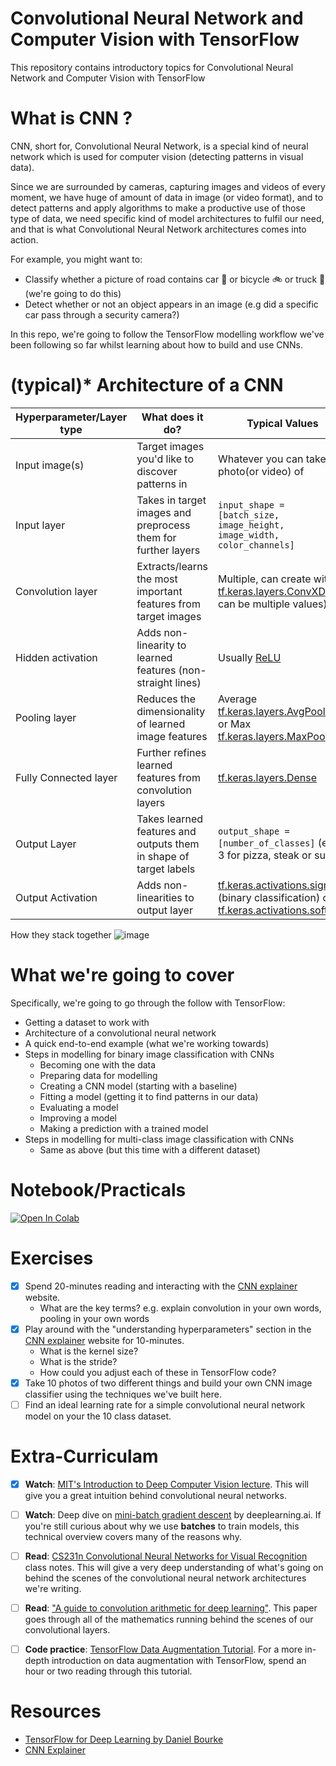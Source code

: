 # Convolutional Neural Network and Computer Vision with TensorFlow
This repository contains introductory topics for Convolutional Neural Network and Computer Vision with TensorFlow

# What is CNN ?

CNN, short for, Convolutional Neural Network, is a special kind of neural network which is used for computer vision (detecting patterns in visual data).

Since we are surrounded by cameras, capturing images and videos of every moment, we have huge of amount of data in image (or video format), and to detect patterns and apply algorithms to make a productive use of those type of data, we need specific kind of model architectures to fulfil our need, and that is what Convolutional Neural Network architectures comes into action.

For example, you might want to:
* Classify whether a picture of road contains car 🚗 or bicycle 🚲 or truck 🚛 (we're going to do this)
* Detect whether or not an object appears in an image (e.g did a specific car pass through a security camera?)

In this repo, we're going to follow the TensorFlow modelling workflow we've been following so far whilst learning about how to build and use CNNs.

# (typical)* Architecture of a CNN


| **Hyperparameter/Layer type** | **What does it do?** | **Typical Values** | 
| --- | --- | --- |
| Input image(s) | Target images you'd like to discover patterns in | Whatever you can take a photo(or video) of |
| Input layer | Takes in target images and preprocess them for further layers | `input_shape = [batch_size, image_height, image_width, color_channels]` |
| Convolution layer | Extracts/learns the most important features from target images | Multiple, can create with [tf.keras.layers.ConvXD](https://www.tensorflow.org/api_docs/python/tf/keras/layers/Conv2D) (X can be multiple values) |
| Hidden activation | Adds non-linearity to learned features (non-straight lines) | Usually [ReLU](https://www.tensorflow.org/api_docs/python/tf/keras/activations/relu) |
| Pooling layer | Reduces the dimensionality of learned image features | Average [tf.keras.layers.AvgPool2D](https://www.tensorflow.org/api_docs/python/tf/keras/layers/AveragePooling2D) or Max [tf.keras.layers.MaxPool2D](https://www.tensorflow.org/api_docs/python/tf/keras/layers/MaxPool2D) |
| Fully Connected layer | Further refines learned features from convolution layers | [tf.keras.layers.Dense](https://www.tensorflow.org/api_docs/python/tf/keras/layers/Dense) |
| Output Layer | Takes learned features and outputs them in shape of target labels | `output_shape = [number_of_classes]` (e.g. 3 for pizza, steak or sushi) |
| Output Activation | Adds non-linearities to output layer | [tf.keras.activations.sigmoid](https://www.tensorflow.org/api_docs/python/tf/keras/activations/sigmoid) (binary classification) or [tf.keras.activations.softmax](https://www.tensorflow.org/api_docs/python/tf/keras/activations/softmax) |

How they stack together
![image](https://raw.githubusercontent.com/mrdbourke/tensorflow-deep-learning/main/images/03-simple-convnet.png)

# What we're going to cover

Specifically, we're going to go through the follow with TensorFlow:

* Getting a dataset to work with
* Architecture of a convolutional neural network
* A quick end-to-end example (what we're working towards)
* Steps in modelling for binary image classification with CNNs
  - Becoming one with the data
  - Preparing data for modelling
  - Creating a CNN model (starting with a baseline)
  - Fitting a model (getting it to find patterns in our data)
  - Evaluating a model
  - Improving a model
  - Making a prediction with a trained model
* Steps in modelling for multi-class image classification with CNNs
  - Same as above (but this time with a different dataset)
  
# Notebook/Practicals

[![Open In Colab](https://colab.research.google.com/assets/colab-badge.svg)](https://colab.research.google.com/github/SaketMunda/cnn-computer-vision-introduction/blob/master/convolutional_neural_network_with_tensorflow.ipynb)

# Exercises

- [x] Spend 20-minutes reading and interacting with the [CNN explainer](https://poloclub.github.io/cnn-explainer/) website.
  - What are the key terms? e.g. explain convolution in your own words, pooling in your own words
- [x] Play around with the "understanding hyperparameters" section in the [CNN explainer](https://poloclub.github.io/cnn-explainer/) website for 10-minutes.
  - What is the kernel size?
  - What is the stride?
  - How could you adjust each of these in TensorFlow code?
- [x] Take 10 photos of two different things and build your own CNN image classifier using the techniques we've built here.
- [ ] Find an ideal learning rate for a simple convolutional neural network model on your the 10 class dataset.

# Extra-Curriculam

- [x] **Watch**: [MIT's Introduction to Deep Computer Vision lecture](https://www.youtube.com/watch?v=uapdILWYTzE&list=PLtBw6njQRU-rwp5__7C0oIVt26ZgjG9NI&index=3). This will give you a great intuition behind convolutional neural networks.

- [ ] **Watch**: Deep dive on [mini-batch gradient descent](https://youtu.be/-_4Zi8fCZO4) by deeplearning.ai. If you're still curious about why we use **batches** to train models, this technical overview covers many of the reasons why.

- [ ] **Read**: [CS231n Convolutional Neural Networks for Visual Recognition](https://cs231n.github.io/convolutional-networks/) class notes. This will give a very deep understanding of what's going on behind the scenes of the convolutional neural network architectures we're writing.

- [ ] **Read**: ["A guide to convolution arithmetic for deep learning"](https://arxiv.org/pdf/1603.07285.pdf). This paper goes through all of the mathematics running behind the scenes of our convolutional layers.

- [ ] **Code practice**: [TensorFlow Data Augmentation Tutorial](https://www.tensorflow.org/tutorials/images/data_augmentation). For a more in-depth introduction on data augmentation with TensorFlow, spend an hour or two reading through this tutorial.

# Resources
* [TensorFlow for Deep Learning by Daniel Bourke](https://dev.mrdbourke.com/tensorflow-deep-learning/03_convolutional_neural_networks_in_tensorflow/)
* [CNN Explainer](https://poloclub.github.io/cnn-explainer/)
